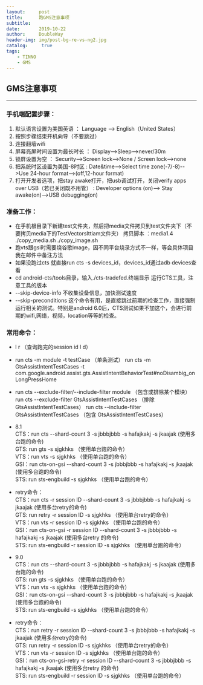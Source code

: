 ```yaml
---
layout:     post
title:      跑GMS注意事项
subtitle:   
date:       2019-10-22
author:     DoubleWay
header-img: img/post-bg-re-vs-ng2.jpg
catalog: 	 true
tags:
    - TINNO
    - GMS
---
```


## GMS注意事项

------------

### 手机端配置步骤：
1. 默认语言设置为美国英语   ： Language --> English（United States）
2. 按照步骤结束开机向导（不要跳过）
3. 连接翻墙wifi
4. 屏幕亮屏时间设置为最长时长  ： Display-->Sleep-->never/30m
5. 锁屏设置为空 ： Security-->Screen lock-->None / Screen lock-->none
6. 把系统时区设置为美国-8时区 : Date&time-->Select time zone(-7/-8)-->Use 24-hour format-->(off,12-hour format)
7. 打开开发者选项，把stay awake打开，把usb调试打开，关闭verify apps over USB（若已关闭既不用管） : Developer options (on)--> Stay awake(on)-->USB debugging(on)

### 准备工作：
- 在手机根目录下新建test文件夹，然后把media文件拷贝到test文件夹下（不要拷贝media下的TestVectorsIttiam文件夹）
拷贝脚本 ：media1.4 ./copy_media.sh ./copy_image.sh
- 跑vts跟gsi时需要烧谷歌image，因不同平台烧录方式不一样，等会具体项目我在邮件中备注方法
- 如果没跑过cts 就直接run cts -s devices_id，devices_id通过adb devices查看
- cd android-cts/tools目录，输入./cts-tradefed.终端显示 运行CTS工具，注意工具的版本
- --skip-device-info 不收集设备信息，加快测试速度
- --skip-preconditions 这个命令有用，是直接跳过前期的检查工作，直接强制运行相关的测试。特别是android 6.0后，CTS测试如果不加这个，会进行前期的wifi,网络，视频，location等等的检查。 


### 常用命令：
- l  r  （查询跑完的session id  l d） 

- run cts -m module -t testCase        （单条测试）
run cts -m GtsAssistIntentTestCases -t com.google.android.assist.gts.AssistIntentBehaviorTest#noDisambig_onLongPressHome

- run cts --exclude-filter/--include-filter module  （包含或排除某个模块）
run cts --exclude-filter GtsAssistIntentTestCases  （排除 GtsAssistIntentTestCases）
run cts --include-filter GtsAssistIntentTestCases  （包含 GtsAssistIntentTestCases）

- 8.1  
CTS：run cts --shard-count 3 -s jbbbjbbb -s hafajkakj -s jkaajak (使用多台跑的命令)  
GTS: run gts  -s sjgkhks （使用单台跑的命令）  
VTS：run vts  -s sjgkhks （使用单台跑的命令）  
GSI：run cts-on-gsi --shard-count 3 -s jbbbjbbb -s hafajkakj -s jkaajak (使用多台跑的命令)  
STS: run sts-engbuild -s  sjgkhks （使用单台跑的命令）  

- retry命令：  
CTS：run cts -r session ID --shard-count 3 -s jbbbjbbb -s hafajkakj -s jkaajak (使用多台retry的命令)  
GTS: run retry -r session ID  -s sjgkhks （使用单台retry的命令）  
VTS：run vts  -r session ID -s sjgkhks （使用单台跑的命令）  
GSI：run cts-on-gsi -r session ID --shard-count 3 -s jbbbjbbb -s hafajkakj -s jkaajak (使用多台retry 的命令)  
STS: run sts-engbuild -r session ID -s  sjgkhks （使用单台跑的命令）  

- 9.0  
CTS：run cts --shard-count 3 -s jbbbjbbb -s hafajkakj -s jkaajak (使用多台跑的命令)  
GTS: run gts  -s sjgkhks （使用单台跑的命令）  
VTS：run vts  -s sjgkhks （使用单台跑的命令）  
GSI：run cts-on-gsi --shard-count 3 -s jbbbjbbb -s hafajkakj -s jkaajak (使用多台跑的命令)  
STS: run sts-engbuild -s  sjgkhks （使用单台跑的命令）  

- retry命令：  
CTS：run retry -r session ID --shard-count 3 -s jbbbjbbb -s hafajkakj -s jkaajak (使用多台retry的命令)  
GTS: run retry -r session ID  -s sjgkhks （使用单台retry的命令）  
VTS：run vts  -r session ID -s sjgkhks （使用单台跑的命令）  
GSI：run cts-on-gsi-retry -r session ID --shard-count 3 -s jbbbjbbb -s hafajkakj -s jkaajak (使用多台retry 的命令)  
STS: run sts-engbuild -r session ID -s  sjgkhks （使用单台跑的命令）  
